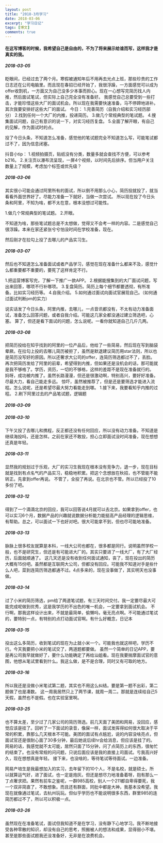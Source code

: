 ```yaml
---
layout: post
title: "2018-3月学习"
date: 2018-03-06
excerpt: "学习日记"
tags: [博文]
comments: true
---
```


#### 在这写博客的时候，我希望自己是自由的，不为了将来展示给谁而写，这样我才是真实的我。

##### 2018-03-05

眨眼间，已经过去了两个月。寒假被通知年后不用再去光点上班，那些珍贵的工作日志还在公司电脑里。而且现在春招已经开始了，我很浮躁，一方面感觉可以成为offer收割机，一方面又为自己没多少本事而担心。现在一心想写完简历找人内推，然后面试笔试，但实际上自己完全没有准备好。
我感觉自己总要受到一些打击，才能珍惜这些大厂的面试机会。所以现在我需要快速准备，马不停蹄地进补。其次我要安排好这些大厂的面试。
今日：
1.完善简历（自我介绍和实习经历部分）
2.找到任何一个大厂的内推，投递简历。
3.做几个常规典型的笔试题。
4.搜集面试问题，自己有意识的说一下，对实习经历复盘。
5.全面了解开眼，有自己的见解，作为面试时的点。

投了今日头条，不知道怎么准备，感觉他的笔试题完全不知道怎么写，可能笔试都过不了，因为信息闭塞。

抖音小tip：
1.视频拍摄页，贴纸没有分类，数量多就会查找不方便，可以参考b216。
2.关注页以瀑布流呈现，一屏4个视频，以时间先后排序。但当用户关注数量上了规模，考虑加个标签或优先级？

##### 2018-03-06

其实很小可能会通过阿里所有的面试，所以倒不用那么小心，简历投就投了，就当看看外面世界好了。尽能力准备一下就好，当做一次尝试。
所以现在投了今日头条和阿里，不知为啥，都不太在意，根本没想过可能性。

1.做几个常规典型的笔试题。
2.开眼。

不知道为啥，那些笔试题总是不太想做，觉得又不会考一样的内容。二是感觉自己很浮躁。本来在家还紧张兮兮怕没时间在学校准备，现在。

然后刚才在拉勾上投了去哪儿的产品实习生。

##### 2018-03-07

然后也不知道怎么准备面试或者产品学习，感觉在现在准备什么都来不及，感觉什么都重要都不重要的，要死了这样肯定不行。

1.把运营博客写完，了解一下推广一款APP。
2.根据能搜集到的大厂面试问题，写出来回答，哪项不行补哪项。
3.复盘简历。简历上每个细节都要透彻，有所准备。比如实习经历等。
4.自我介绍。
5.如何通过面试向面试官展现自己。（如何通过面试判断pm的实力）

说实话发了今日头条，阿里内推，去哪儿，一点音讯都没有，不太有动力准备面试，准备怎么回答问题，或者自我介绍。可能这几家全都没通过建立筛选吧，心塞。
算了，但还是看下面试的问题，怎么说呢。一看你就知道自己几斤几两。

##### 2018-03-08

把简历投给在知乎找到的阿里的一位产品后，他给了一些简易，然后现在写到脑袋晕厥。在拉勾上投的去哪儿简历被拒了，虽然是默退建议简历用star法则，所以也是简历没写好的原因。所以还奢求大公司的offer，连简历筛选都过不了，丢脸。
再次把简历发给了阿里的前辈，希望得到内推，但如果还是没机会的话，那可能就是我不够格了。学历，资历，一切的不够格，这样的差距不是现在准备就行的。
妈呀，成功被内推了。虽然长路漫漫，但还是很激动啊，特别高兴，要好好准备。尽最大力，看自己能走多远。
惊吓，虽然被推荐了，但是还是要筛选才能进入流程。怎么说呢，还是希望尽最大努力看能走到哪。
1.接下来，我要看知乎内推的过程。
2.刷下阿里过去的产品笔试题，逻辑题

##### 2018-03-09

##### 2018-03-10

下午又投了去哪儿和携程，反正都还没有任何回应，所以没有动力准备。不知道是继续海投吗，还是怎样。之前在家还不敢投，担心立即面试没时间准备，现在想想还真是年轻。

##### 2018-03-11

显然我的规划过于乐观，大厂的实习生我现在根本没有竞争力，退一步，现在目标就是找到有点名气的产品实习，稳稳地积累。把这个念想放在秋招，也不管能不能转正。先拿到offer再说。
不管了，全投了再说。在北京也不管。所以已经投了10多份了吧。

##### 2018-03-12

得到了一个滴滴北京的回应，我可以回答说4月就可以去北京。如果拿到offer，也可以实习6个月，数据产品的兴趣就说数据分析能力能挺高产品经理的逻辑思维，有帮助。总之，可以面试一下也好对吧。很大可能拿不到，但也尽可能地准备。

##### 2018-03-13

脉脉上很多校友就算是本科，一线大公司也都在，很多都是同行。说明虽然学校一般，也不是研究生，但还是有可能进大厂的。其实只要进了一线大厂，有了大厂经历，后面就顺通了。
这几天还是没有收到任何面试通知，丧了，现在投出的简历大概有15份吧。虽然都是互联网大公司，但都没有回应。可能我不知道对手是些什么人吧，菜到连简历筛选都通不过。4点多来的，现在没事做了，其实明天也没事做。

##### 2018-03-14

过了小米的简历筛选，pm给了两道笔试题，有三天时间交付。我一定要尽最大可能完成呢做到优秀，这是我学历的不出色的唯一机会，一定要拿到面试机会。
不行啊，那我这样设计出来，不就是最简单，偷懒吗，毫无亮点啊。不可能通过笔试的，要特别一点，有特别的点打动面试官啊。有什么好概念，日记本

##### 2018-03-15

投出这么多简历，收到笔试的现在为止就小米一个。可能我也就这样吧，学历不行。今天我要把小米的笔试交了，两道题都要做。
虽然一个简单的日记APP，要是再公司我早就做好了，要什么功能确定了再给汕姐看。现在我要揣摩面试官的意图，他想从笔试里看到什么。我这么做，是不是合理，同时又有可取的地方。

##### 2018-03-16

所以我还是没做小米笔试第二题，其实也不用这么纠结。要是第一题不出彩，第二题做了也是凑数。
这一周我居然只上了两节课，就周一周二。那就是连续给自己5天假，虽然也不是假。也在实验室里啊。

##### 2018-03-25

也不算太差，至少过了几家公司的简历筛选。前几天面了美团和网易，没回应，感觉应该是挂了。回听了一下面试的录音，像屎一样，面试发挥得如何很大取决于平常的积累，靠那么几天根本不可能。美团的面试有点尴尬，说的内容没啥亮点，但面试官还是很耐心面了30多分钟，最后她说后续hr会给消息，但应该是挂了的。网易的话，我感觉就不太可能，居然只面了15分钟，问了点简历上的东西，很匆忙的结束了。也没有常规的问问题，只说后面应该是我的直接上司面试。亏我高兴好久，现在想想真是年轻。
接下来，也没啥的，等待笔试等待面试。一边准备。

网易产培生是我最想加入的实习，去年留下的10个人，不是名校，就是硕士。所以就算运气好，进了面试，也一定是炮灰。但还是想尽力地准备着呀，抱有那么一丁点奢求把。果然有前车之鉴呢，一群985高校，别人一个211都自卑得要死，我一个双非简直了，不敢想象。而且还有群面，同批中都是大神，我基本没希望。我现在就像通过笔试，去杭州玩玩。但似乎学历也不能说明很多东西，群里985的连简历都过不了，所以可以积极一点。

##### 2018-03-26

虽然现在在准备笔试，面试但我知道不是在学习，没有静下心地学习。我不断地接受各种零散的知识，却没有自己的思考，照搬被人的想法和成果，显得弱小不堪。甚至是那些面试题我还没准备好，无非是在浪费机会。


















